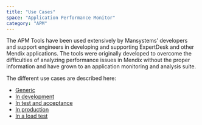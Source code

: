 ```yaml
---
title: "Use Cases"
space: "Application Performance Monitor"
category: "APM"
---
```

The APM Tools have been used extensively by Mansystems’ developers and support engineers in developing and supporting ExpertDesk and other Mendix applications. The tools were originally developed to overcome the difficulties of analyzing performance issues in Mendix without the proper information and have grown to an application monitoring and analysis suite.

The different use cases are described here:

*   [Generic](Generic)
*   [In development](In+development)
*   [In test and acceptance](In+test+and+acceptance)
*   [In production](In+production)
*   [In a load test](In+a+load+test)